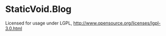 StaticVoid.Blog
===============
Licensed for usage under LGPL, http://www.opensource.org/licenses/lgpl-3.0.html

